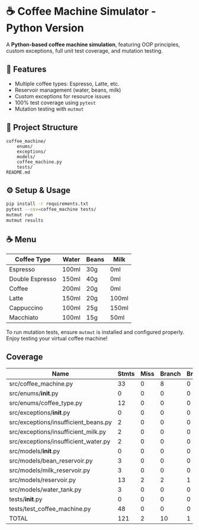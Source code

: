 # ☕ Coffee Machine Simulator - Python Version

A **Python-based coffee machine simulation**, featuring OOP principles, custom exceptions, full unit test coverage, and mutation testing.

## 🚀 Features
- Multiple coffee types: Espresso, Latte, etc.
- Reservoir management (water, beans, milk)
- Custom exceptions for resource issues
- 100% test coverage using `pytest`
- Mutation testing with `mutmut`

## 📁 Project Structure
```plaintext
coffee_machine/
    enums/
    exceptions/
    models/
    coffee_machine.py
    tests/
README.md
```

## ⚙️ Setup & Usage
```bash
pip install -r requirements.txt
pytest --cov=coffee_machine tests/
mutmut run
mutmut results
```

## ☕ Menu
| Coffee Type       | Water | Beans | Milk |
|------------------|--------|--------|-------|
| Espresso         | 100ml | 30g   | 0ml   |
| Double Espresso  | 150ml | 40g   | 0ml   |
| Coffee           | 200ml | 20g   | 0ml   |
| Latte            | 150ml | 20g   | 100ml |
| Cappuccino       | 100ml | 25g   | 150ml |
| Macchiato        | 100ml | 15g   | 50ml  |

To run mutation tests, ensure `mutmut` is installed and configured properly. Enjoy testing your virtual coffee machine!

## Coverage

| Name                                                                     | Stmts | Miss   | Branch | BrPart  | Cover     |
|--------------------------------------------------------------------------|-------|--------------------|-------|---|------|
| src/coffee_machine.py                                                    | 33    | 0                  | 8     | 0 | 100% |
| src/enums/__init__.py                                                    | 0     | 0                  | 0     | 0 | 100% |
| src/enums/coffee_type.py                                                 | 12    | 0                  | 0     | 0 | 100% |
| src/exceptions/__init__.py                                               | 0     | 0                  | 0     | 0 | 100% |
| src/exceptions/insufficient_beans.py                                     | 2     | 0                  | 0     | 0 | 100% |
| src/exceptions/insufficient_milk.py                                      | 2     | 0                  | 0     | 0 | 100% |
| src/exceptions/insufficient_water.py                                     | 2     | 0                  | 0     | 0 | 100% |
| src/models/__init__.py                                                   | 0     | 0                  | 0     | 0 | 100% |
| src/models/bean_reservoir.py                                             | 3     | 0                  | 0     | 0 | 100% |
| src/models/milk_reservoir.py                                             | 3     | 0                  | 0     | 0 | 100% |
| src/models/reservoir.py                                                  | 13    | 2                  | 2     | 1 | 80%  |
| src/models/water_tank.py                                                 | 3     | 0                  | 0     | 0 | 100% |
| tests/__init__.py                                                        | 0     | 0                  | 0     | 0 | 100% |
| tests/test_coffee_machine.py                                             | 48    | 0                  | 0     | 0 | 100% |
| TOTAL                                                                    | 121   | 2                  | 10    | 1 | 98%  |
